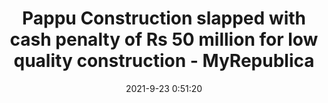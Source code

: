 ---
"title": "Pappu Construction slapped with cash penalty of Rs 50 million for low quality construction - MyRepublica"
"date": "2021-9-23 0:51:20"
"feed_name": "GOOGLENEWSCONSTRUCTION"
"feed_website": "https://news.google.com/search?q=construction%2Bincident&hl=en-US&gl=US&ceid=US:en"
"feed_rss": "https://news.google.com/rss/search?q=construction%2Bincident&hl=en-US&gl=US&ceid=US:en"
"link": "https://myrepublica.nagariknetwork.com/news/pappu-construction-slapped-with-cash-penalty-of-rs-50-million-for-low-quality-construction/?categoryId=81"
"file": "_posts/2021-1-1-81383058dd86a080443b235eb4aaef3a06221e54.md"
"accident": "0"
"drilling": "0"
"dead": "0"
"injured": "0"
"where": "unknown site"
---